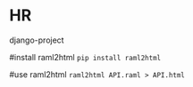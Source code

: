 # HR
django-project

#install raml2html
`pip install raml2html`

#use raml2html
`raml2html API.raml > API.html`
